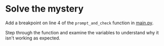 # Solve the mystery

Add a breakpoint on line 4 of the `prompt_and_check` function in [main.py](main.py).

Step through the function and examine the variables to understand why it isn't working as expected.